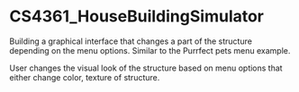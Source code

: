 # CS4361_HouseBuildingSimulator

Building a graphical interface that changes a part of the structure depending on the menu options. Similar to the Purrfect pets menu example.

User changes the visual look of the structure based on menu options that either change color, texture of structure.
